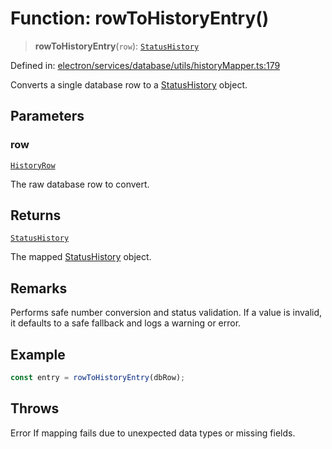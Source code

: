 # Function: rowToHistoryEntry()

> **rowToHistoryEntry**(`row`): [`StatusHistory`](../../../../../../shared/types/interfaces/StatusHistory.md)

Defined in: [electron/services/database/utils/historyMapper.ts:179](https://github.com/Nick2bad4u/Uptime-Watcher/blob/main/electron/services/database/utils/historyMapper.ts#L179)

Converts a single database row to a [StatusHistory](../../../../../../shared/types/interfaces/StatusHistory.md) object.

## Parameters

### row

[`HistoryRow`](../../../../../../shared/types/database/interfaces/HistoryRow.md)

The raw database row to convert.

## Returns

[`StatusHistory`](../../../../../../shared/types/interfaces/StatusHistory.md)

The mapped [StatusHistory](../../../../../../shared/types/interfaces/StatusHistory.md) object.

## Remarks

Performs safe number conversion and status validation. If a value is invalid,
it defaults to a safe fallback and logs a warning or error.

## Example

```typescript
const entry = rowToHistoryEntry(dbRow);
```

## Throws

Error If mapping fails due to unexpected data types or missing
  fields.
